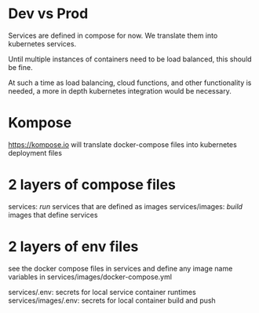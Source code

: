 # Dev vs Prod
Services are defined in compose for now. We translate them into kubernetes services. 

Until multiple instances of containers need to be load balanced, this should be fine. 

At such a time as load balancing, cloud functions, and other functionality is needed, a more in depth kubernetes integration would be necessary. 

# Kompose
https://kompose.io will translate docker-compose files into kubernetes deployment files

# 2 layers of compose files
services: *run* services that are defined as images
services/images: *build* images that define services

# 2 layers of env files
see the docker compose files in services and define any image name variables in services/images/docker-compose.yml

services/.env: secrets for local service container runtimes
services/images/.env: secrets for local container build and push

